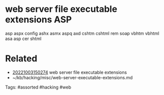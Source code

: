 # web server file executable extensions ASP
asp
aspx
config
ashx
asmx
aspq
axd
cshtm
cshtml
rem
soap
vbhtm
vbhtml
asa
asp
cer
shtml

# Related
- [20221003150274](/zet/20221003150274/README.md) web server file executable extensions
- ~/kb/hacking/misc/web-server-executable-extensions.md

Tags:
    #assorted #hacking #web
